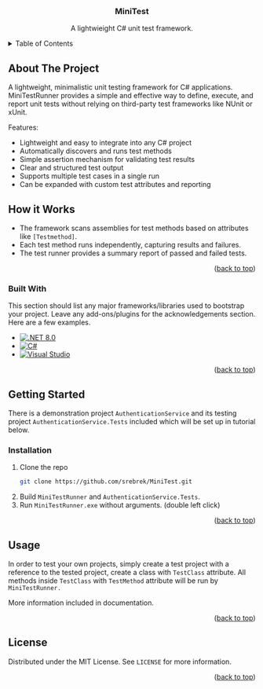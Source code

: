 <a id="readme-top"></a>
<!-- Made using othneildrew's template -->

<!-- PROJECT LOGO -->
<br />
<div align="center">

  <h3 align="center">MiniTest</h3>

  <p align="center">
    A lightwieight C# unit test framework.
  </p>
</div>



<!-- TABLE OF CONTENTS -->
<details>
  <summary>Table of Contents</summary>
  <ol>
    <li>
      <a href="#about-the-project">About The Project</a>
      <ul>
        <li><a href="#built-with">Built With</a></li>
      </ul>
    </li>
    <li>
      <a href="#getting-started">Getting Started</a>
      <ul>
        <li><a href="#prerequisites">Prerequisites</a></li>
        <li><a href="#installation">Installation</a></li>
      </ul>
    </li>
    <li><a href="#usage">Usage</a></li>
    <li><a href="#roadmap">Roadmap</a></li>
    <li><a href="#contributing">Contributing</a></li>
    <li><a href="#license">License</a></li>
    <li><a href="#contact">Contact</a></li>
    <li><a href="#acknowledgments">Acknowledgments</a></li>
  </ol>
</details>



<!-- ABOUT THE PROJECT -->
## About The Project

A lightweight, minimalistic unit testing framework for C# applications. MiniTestRunner provides a simple and effective way to define, execute, and report unit tests without relying on third-party test frameworks like NUnit or xUnit.

Features: 
* Lightweight and easy to integrate into any C# project
* Automatically discovers and runs test methods
* Simple assertion mechanism for validating test results
* Clear and structured test output
* Supports multiple test cases in a single run
* Can be expanded with custom test attributes and reporting


## How it Works

* The framework scans assemblies for test methods based on attributes like `[Testmethod]`.
* Each test method runs independently, capturing results and failures.
* The test runner provides a summary report of passed and failed tests.

<p align="right">(<a href="#readme-top">back to top</a>)</p>



### Built With

This section should list any major frameworks/libraries used to bootstrap your project. Leave any add-ons/plugins for the acknowledgements section. Here are a few examples.

* [![.NET 8.0][dotnet-shield]][dotnet-url]
* [![C#][csharp-shield]][csharp-url]
* [![Visual Studio][vs-shield]][vs-url]

<p align="right">(<a href="#readme-top">back to top</a>)</p>



<!-- GETTING STARTED -->
## Getting Started

There is a demonstration project `AuthenticationService` and its testing project `AuthenticationService.Tests` included which will be set up in tutorial below.

### Installation

1. Clone the repo
   ```sh
   git clone https://github.com/srebrek/MiniTest.git
   ```
2. Build `MiniTestRunner` and `AuthenticationService.Tests`.
3. Run `MiniTestRunner.exe` without arguments. (double left click)

<p align="right">(<a href="#readme-top">back to top</a>)</p>



<!-- USAGE EXAMPLES -->
## Usage

In order to test your own projects, simply create a test project with a reference to the tested project, create a class with `TestClass` attribute. All methods inside `TestClass` with `TestMethod` attribute will be run by `MiniTestRunner.`

More information included in documentation.

<p align="right">(<a href="#readme-top">back to top</a>)</p>



<!-- LICENSE -->
## License

Distributed under the MIT License. See `LICENSE` for more information.

<p align="right">(<a href="#readme-top">back to top</a>)</p>



<!-- MARKDOWN LINKS & IMAGES -->
<!-- https://www.markdownguide.org/basic-syntax/#reference-style-links -->

[dotnet-shield]: https://img.shields.io/badge/.NET%208.0-512BD4?style=for-the-badge&logo=.net&logoColor=white
[dotnet-url]: https://dotnet.microsoft.com/en-us/download/dotnet/8.0
[csharp-shield]: https://img.shields.io/badge/C%23-239120?style=for-the-badge&logo=c-sharp&logoColor=white
[csharp-url]: https://learn.microsoft.com/en-us/dotnet/csharp/
[vs-shield]: https://img.shields.io/badge/Visual%20Studio-5C2D91?style=for-the-badge&logo=visual-studio&logoColor=white
[vs-url]: https://visualstudio.microsoft.com/